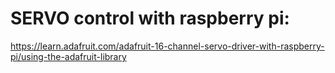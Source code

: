 # SERVO control with raspberry pi:
https://learn.adafruit.com/adafruit-16-channel-servo-driver-with-raspberry-pi/using-the-adafruit-library


